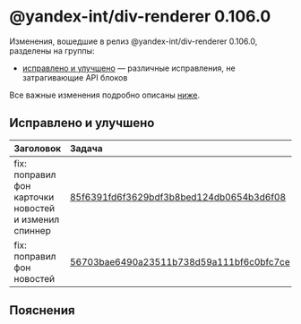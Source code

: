 # @yandex-int/div-renderer 0.106.0

<!-- ЧЕЛОВЕЧЕСКОЕ ВСТУПЛЕНИЕ -->

Изменения, вошедшие в релиз @yandex-int/div-renderer 0.106.0, разделены на группы:

* [исправлено и улучшено](#Исправлено-и-улучшено) — различные исправления, не затрагивающие API блоков

Все важные изменения подробно описаны [ниже](#Пояснения).

## Исправлено и улучшено

| Заголовок                                             | Задача                                     | PR  |
| :---------------------------------------------------- | :----------------------------------------- | :-- |
| fix: поправил фон карточки новостей и изменил спиннер | [85f6391fd6f3629bdf3b8bed124db0654b3d6f08] | N/A |
| fix: поправил фон новостей                            | [56703bae6490a23511b738d59a111bf6c0bfc7ce] | N/A |

## Пояснения

[85f6391fd6f3629bdf3b8bed124db0654b3d6f08]: https://a.yandex-team.ru/arc_vcs/commit/85f6391fd6f3629bdf3b8bed124db0654b3d6f08
[56703bae6490a23511b738d59a111bf6c0bfc7ce]: https://a.yandex-team.ru/arc_vcs/commit/56703bae6490a23511b738d59a111bf6c0bfc7ce
